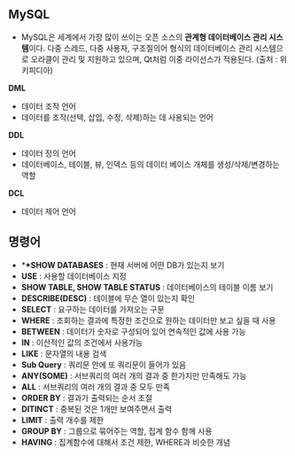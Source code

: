 ## MySQL

- MySQL은 세계에서 가장 많이 쓰이는 오픈 소스의 **관계형 데이터베이스 관리 시스템**이다. 다중 스레드, 다중 사용자, 구조질의어 형식의 데이터베이스 관리 시스템으로 오라클이 관리 및 지원하고 있으며, Qt처럼 이중 라이선스가 적용된다. (출처 : 위키피디아)

**DML**

- 데이터 조작 언어
- 데이터를 조작(선택, 삽입, 수정, 삭제)하는 데 사용되는 언어

**DDL**

- 데이터 정의 언어
- 데이터베이스, 테이블, 뷰, 인덱스 등의 데이터 베이스 개체를 생성/삭제/변경하는 역할

**DCL**

- 데이터 제어 언어

## 명령어

- \***\*SHOW DATABASES** : 현재 서버에 어떤 DB가 있는지 보기
- **USE** : 사용할 데이터베이스 지정
- **SHOW TABLE, SHOW TABLE STATUS** : 데이터베이스의 테이블 이름 보기
- **DESCRIBE(DESC)** : 테이블에 무슨 열이 있는지 확인
- **SELECT** : 요구하는 데이터를 가져오는 구문
- **WHERE** : 조회하는 결과에 특정한 조건으로 원하는 데이터만 보고 싶을 때 사용
- **BETWEEN** : 데이터가 숫자로 구성되어 있어 연속적인 값에 사용 가능
- **IN** : 이산적인 값의 조건에서 사용가능
- **LIKE** : 문자열의 내용 검색
- **Sub Query** : 쿼리문 안에 또 쿼리문이 들어가 있음
- **ANY(SOME)** : 서브쿼리의 여러 개의 결과 중 한가지만 만족해도 가능
- **ALL** : 서브쿼리의 여러 개의 결과 중 모두 만족
- **ORDER BY** : 결과가 출력되는 순서 조절
- **DITINCT** : 중복된 것은 1개만 보여주면서 출력
- **LIMIT** : 출력 개수를 제한
- **GROUP BY** : 그룹으로 묶어주는 역할, 집계 함수 함께 사용
- **HAVING** : 집계함수에 대해서 조건 제한, WHERE과 비슷한 개념

